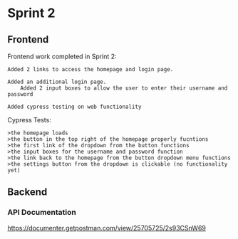 # Sprint 2

## Frontend
Frontend work completed in Sprint 2:

	Added 2 links to access the homepage and login page.
	
	Added an additional login page.
		Added 2 input boxes to allow the user to enter their username and password
	
	Added cypress testing on web functionality

Cypress Tests:

	>the homepage loads
	>the button in the top right of the homepage properly fucntions
	>the first link of the dropdown from the button functions
	>the input boxes for the username and password function
	>the link back to the homepage from the button dropdown menu functions
	>the settings button from the dropdown is clickable (no functionality yet)

## Backend

### API Documentation

https://documenter.getpostman.com/view/25705725/2s93CSnW69
